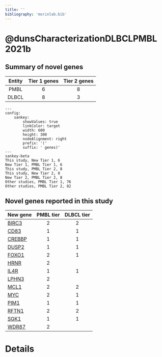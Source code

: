 ```yaml
---
title: ''
bibliography: 'morinlab.bib'
---
```


# @dunsCharacterizationDLBCLPMBL2021b
## Summary of novel genes

|Entity| Tier 1 genes| Tier 2 genes|
|:-:|:-:|:-:|
|PMBL|6|8|
|DLBCL|8|3|
```mermaid
---
config:
    sankey:
        showValues: true
        linkColor: target
        width: 600
        height: 300
        nodeAlignment: right
        prefix: '('
        suffix: ' genes)'
---
sankey-beta
This study, New Tier 1, 6
New Tier 1, PMBL Tier 1, 6
This study, PMBL Tier 2, 8
This study, New Tier 2, 8
New Tier 2, PMBL Tier 2, 8
Other studies, PMBL Tier 1, 76
Other studies, PMBL Tier 2, 82
```


## Novel genes reported in this study

|New gene|PMBL tier|DLBCL tier|
|:-|:-:|:-:|
|[BIRC3](BIRC3)|2 |2 |
|[CD83](CD83)|1 |1 |
|[CREBBP](CREBBP)|1 |1 |
|[DUSP2](DUSP2)|1 |1 |
|[FOXO1](FOXO1)|2 |1 |
|[HRNR](HRNR)|2 | |
|[IL4R](IL4R)|1 |1 |
|[LPHN3](LPHN3)|2 | |
|[MCL1](MCL1)|2 |2 |
|[MYC](MYC)|2 |1 |
|[PIM1](PIM1)|1 |1 |
|[RFTN1](RFTN1)|2 |2 |
|[SGK1](SGK1)|1 |1 |
|[WDR87](WDR87)|2 | |

# Details

